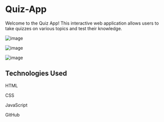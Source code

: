 # Quiz-App

Welcome to the Quiz App! This interactive web application allows users to take quizzes on various topics and test their knowledge.

![image](https://github.com/aishwarya2153/Quiz-App/assets/74905774/bf8365d9-917f-40fd-b5f0-ecd57766d610)



![image](https://github.com/aishwarya2153/Quiz-App/assets/74905774/8b470d38-c7e5-442f-94d8-12d8ce12a2c0)



![image](https://github.com/aishwarya2153/Quiz-App/assets/74905774/150867e5-a80e-4ad0-a0ed-c3afd40de473)


## Technologies Used
HTML

CSS

JavaScript 

GitHub


